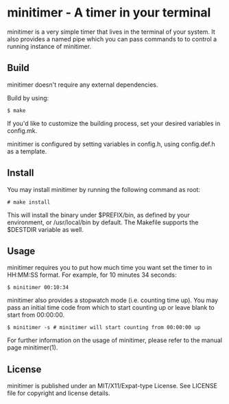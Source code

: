 # minitimer - A timer in your terminal

minitimer is a very simple timer that lives in the terminal of your system. It
also provides a named pipe which you can pass commands to to control a running
instance of minitimer.

## Build
minitimer doesn't require any external dependencies.

Build by using:

```
$ make
```

If you'd like to customize the building process, set your desired variables in
config.mk.

minitimer is configured by setting variables in config.h, using config.def.h as
a template.

## Install
You may install minitimer by running the following command as root:

```
# make install
```

This will install the binary under $PREFIX/bin, as defined by your environment,
or /usr/local/bin by default. The Makefile supports the $DESTDIR variable as 
well.

## Usage
minitimer requires you to put how much time you want set the timer to in 
HH:MM:SS format. For example, for 10 minutes 34 seconds:

```
$ minitimer 00:10:34
```

minitimer also provides a stopwatch mode (i.e. counting time up). You may pass
an initial time code from which to start counting up or leave blank to start 
from 00:00:00.

```
$ minitimer -s # minitimer will start counting from 00:00:00 up
```

For further information on the usage of minitimer, please refer to the manual 
page minitimer(1).

## License
minitimer is published under an MIT/X11/Expat-type License. See LICENSE file 
for copyright and license details.
